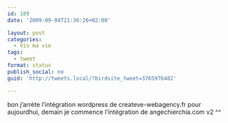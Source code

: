 ```yaml
---
id: 189
date: '2009-09-04T21:36:26+02:00'

layout: post
categories:
  - Vis ma vie
tags:
  - tweet
format: status
publish_social: no
guid: 'http://tweets.local/?birdsite_tweet=3765976482'

---
```


bon j’arrète l’intégration wordpress de createve-webagency.fr pour aujourdhui, demain je commence l’intégration de angechierchia.com v2 ^^